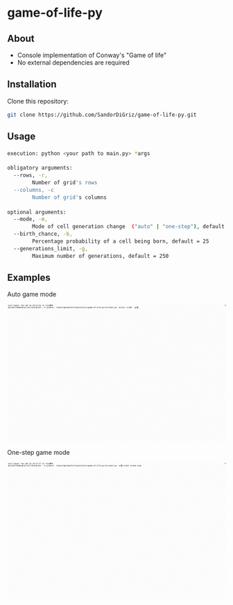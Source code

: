 # game-of-life-py

## About
- Console implementation of Conway's "Game of life"
- No external dependencies are required

## Installation
Clone this repository:
```bash
git clone https://github.com/SandorDiGriz/game-of-life-py.git
```

## Usage
```bash
execution: python <your path to main.py> *args

obligatory arguments:
  --rows, -r,
        Number of grid's rows
  --columns, -c
        Number of grid's columns
  
optional arguments:
  --mode, -m, 
        Mode of cell generation change  ("auto" | "one-step"), default = auto
  --birth_chance, -b,
        Percentage probability of a cell being born, default = 25
  --generations_limit, -g,
        Maximum number of generations, default = 250
```

## Examples

Auto game mode

![auto mode example](https://github.com/SandorDiGriz/game-of-life-py/blob/dev/images/auto_mode_example.gif)

One-step game mode

![one-step mode example](https://github.com/SandorDiGriz/game-of-life-py/blob/dev/images/one_step_mode_example.gif)
